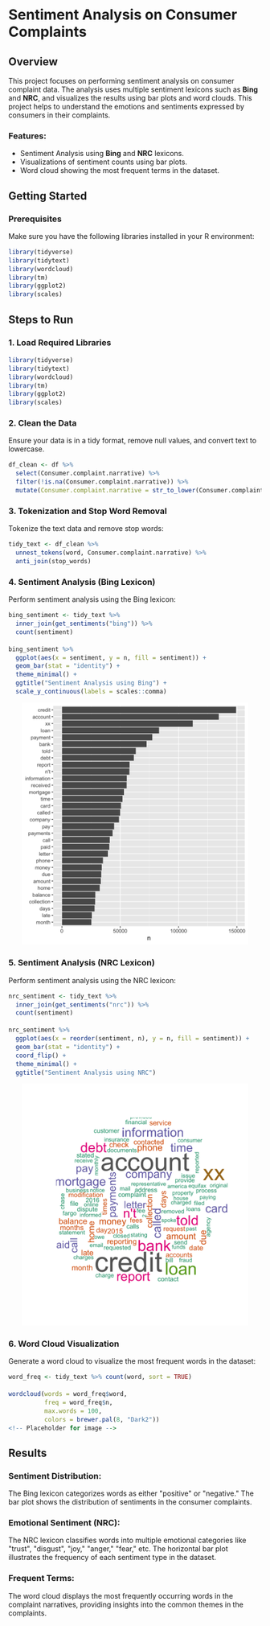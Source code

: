 # Sentiment Analysis on Consumer Complaints

## Overview
This project focuses on performing sentiment analysis on consumer complaint data. The analysis uses multiple sentiment lexicons such as **Bing** and **NRC**, and visualizes the results using bar plots and word clouds. This project helps to understand the emotions and sentiments expressed by consumers in their complaints.

### Features:
- Sentiment Analysis using **Bing** and **NRC** lexicons.
- Visualizations of sentiment counts using bar plots.
- Word cloud showing the most frequent terms in the dataset.

## Getting Started

### Prerequisites
Make sure you have the following libraries installed in your R environment:
```r
library(tidyverse)
library(tidytext)
library(wordcloud)
library(tm)
library(ggplot2)
library(scales)
```
## Steps to Run

### 1. Load Required Libraries
```r
library(tidyverse)
library(tidytext)
library(wordcloud)
library(tm)
library(ggplot2)
library(scales)
```

### 2. Clean the Data
Ensure your data is in a tidy format, remove null values, and convert text to lowercase.
```r
df_clean <- df %>% 
  select(Consumer.complaint.narrative) %>% 
  filter(!is.na(Consumer.complaint.narrative)) %>% 
  mutate(Consumer.complaint.narrative = str_to_lower(Consumer.complaint.narrative))
````
### 3. Tokenization and Stop Word Removal
Tokenize the text data and remove stop words:
```r
tidy_text <- df_clean %>% 
  unnest_tokens(word, Consumer.complaint.narrative) %>% 
  anti_join(stop_words)
```
### 4. Sentiment Analysis (Bing Lexicon)
Perform sentiment analysis using the Bing lexicon:
```r
bing_sentiment <- tidy_text %>% 
  inner_join(get_sentiments("bing")) %>% 
  count(sentiment)

bing_sentiment %>% 
  ggplot(aes(x = sentiment, y = n, fill = sentiment)) +
  geom_bar(stat = "identity") +
  theme_minimal() +
  ggtitle("Sentiment Analysis using Bing") +
  scale_y_continuous(labels = scales::comma)
```
<div align = "center">
<img src = "https://github.com/basilchattha20/data_332/blob/main/text_analysis/17a5b22b-e120-4989-96f0-ec963c60ad63.png" width = "450")>
</div>

### 5. Sentiment Analysis (NRC Lexicon)
Perform sentiment analysis using the NRC lexicon:
```r
nrc_sentiment <- tidy_text %>% 
  inner_join(get_sentiments("nrc")) %>% 
  count(sentiment)

nrc_sentiment %>% 
  ggplot(aes(x = reorder(sentiment, n), y = n, fill = sentiment)) +
  geom_bar(stat = "identity") +
  coord_flip() +
  theme_minimal() +
  ggtitle("Sentiment Analysis using NRC")
```
<div align = "center">
<img src = "https://github.com/basilchattha20/data_332/blob/main/text_analysis/dbc05424-3aa8-4dc6-9ab0-c72b0b72d16f.png" width = "450")>
</div>

### 6. Word Cloud Visualization
Generate a word cloud to visualize the most frequent words in the dataset:
```r
word_freq <- tidy_text %>% count(word, sort = TRUE)

wordcloud(words = word_freq$word, 
          freq = word_freq$n, 
          max.words = 100, 
          colors = brewer.pal(8, "Dark2"))
<!-- Placeholder for image -->
```
## Results

### Sentiment Distribution:
The Bing lexicon categorizes words as either "positive" or "negative." The bar plot shows the distribution of sentiments in the consumer complaints.
### Emotional Sentiment (NRC):
The NRC lexicon classifies words into multiple emotional categories like "trust", "disgust", "joy," "anger," "fear," etc. The horizontal bar plot illustrates the frequency of each sentiment type in the dataset.
### Frequent Terms:
The word cloud displays the most frequently occurring words in the complaint narratives, providing insights into the common themes in the complaints.

